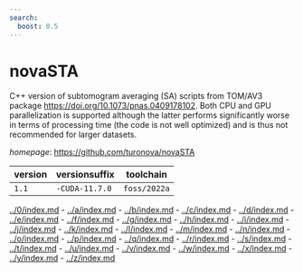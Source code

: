 ```yaml
---
search:
  boost: 0.5
---
```

# novaSTA

C++ version of subtomogram averaging (SA) scripts from TOM/AV3 package           https://doi.org/10.1073/pnas.0409178102. Both CPU and GPU parallelization is     supported although the latter performs significantly worse in terms of           processing time (the code is not well optimized) and is thus not recommended for larger datasets.

*homepage*: <https://github.com/turonova/novaSTA>

version | versionsuffix | toolchain
--------|---------------|----------
``1.1`` | ``-CUDA-11.7.0`` | ``foss/2022a``

[../0/index.md](0) - [../a/index.md](a) - [../b/index.md](b) - [../c/index.md](c) - [../d/index.md](d) - [../e/index.md](e) - [../f/index.md](f) - [../g/index.md](g) - [../h/index.md](h) - [../i/index.md](i) - [../j/index.md](j) - [../k/index.md](k) - [../l/index.md](l) - [../m/index.md](m) - [../n/index.md](n) - [../o/index.md](o) - [../p/index.md](p) - [../q/index.md](q) - [../r/index.md](r) - [../s/index.md](s) - [../t/index.md](t) - [../u/index.md](u) - [../v/index.md](v) - [../w/index.md](w) - [../x/index.md](x) - [../y/index.md](y) - [../z/index.md](z)

